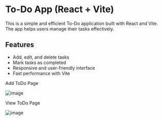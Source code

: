 # To-Do App (React + Vite)

This is a simple and efficient To-Do application built with React and Vite. The app helps users manage their tasks effectively.

## Features
- Add, edit, and delete tasks
- Mark tasks as completed
- Responsive and user-friendly interface
- Fast performance with Vite

Add ToDo Page

![image](https://github.com/user-attachments/assets/76da6d7b-7c0e-409e-9c9b-cf486b838fe6)

View ToDo Page

![image](https://github.com/user-attachments/assets/39cfb164-de9f-42be-8b32-560af251ac74)
